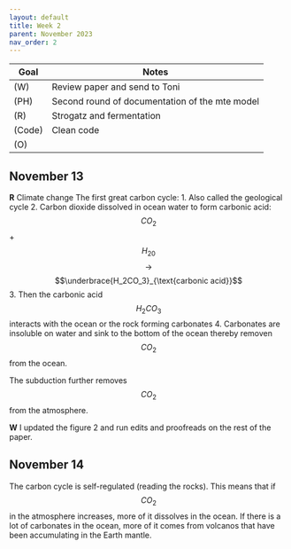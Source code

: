 ```yaml
---
layout: default
title: Week 2
parent: November 2023
nav_order: 2
---
```


| Goal | Notes |                                                                                    
| ----------- | ----------- |                                                                       
|(W)|Review paper and send to Toni |                                           
|(PH)|Second round of documentation of the mte model |
|(R)|Strogatz and fermentation |                                                                    
|(Code)|Clean code |                                                                             
|(O)| |

## November 13

**R** Climate change
The first great carbon cycle:
    1. Also called the geological cycle
    2. Carbon dioxide dissolved in ocean water to form carbonic acid:
       $$CO_2$$ + $$H_20$$ $$\rightarrow$$ $$\underbrace{H_2CO_3}_{\text{carbonic acid}}$$
    3. Then the carbonic acid $$H_2CO_3$$ interacts with the ocean or the rock forming carbonates
    4. Carbonates are insoluble on water and sink to the bottom of the ocean thereby removen $$CO_2$$ from the ocean.


The subduction further removes $$CO_2$$ from the atmosphere.

**W** I updated the figure 2 and run edits and proofreads on the rest of the paper.

## November 14

The carbon cycle is self-regulated (reading the rocks). This means that if $$CO_2$$ in the atmosphere increases, more of it dissolves in the ocean. If there is a lot of carbonates in the ocean, more of it comes from volcanos that have been accumulating in the Earth mantle.